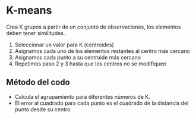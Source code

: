 # K-means

Crea K grupos a partir de un conjunto de observaciones, los elementos deben tener similitudes.

1. Seleccionar un valor para K (centroides)
2. Asignamos cada uno de los elementos restantes al centro más cercano
3. Asignamos cada punto a su centroide más cercano
4. Repetimos paso 2 y 3 hasta que los centros no se modifiquen

## Método del codo

- Calcula el agrupamiento para diferentes números de K.
- El error al cuadrado para cada punto es el cuadrado de la distancia del punto desde su centro
